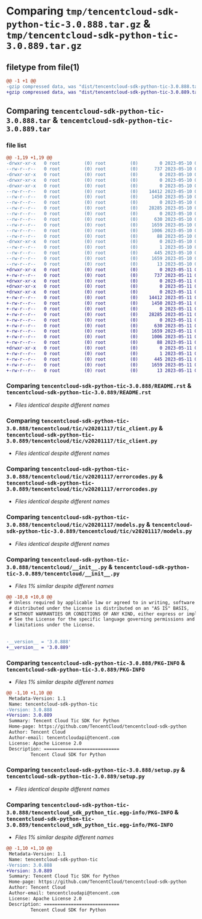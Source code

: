 # Comparing `tmp/tencentcloud-sdk-python-tic-3.0.888.tar.gz` & `tmp/tencentcloud-sdk-python-tic-3.0.889.tar.gz`

## filetype from file(1)

```diff
@@ -1 +1 @@
-gzip compressed data, was "dist/tencentcloud-sdk-python-tic-3.0.888.tar", last modified: Wed May 10 02:53:50 2023, max compression
+gzip compressed data, was "dist/tencentcloud-sdk-python-tic-3.0.889.tar", last modified: Thu May 11 03:22:58 2023, max compression
```

## Comparing `tencentcloud-sdk-python-tic-3.0.888.tar` & `tencentcloud-sdk-python-tic-3.0.889.tar`

### file list

```diff
@@ -1,19 +1,19 @@
-drwxr-xr-x   0 root         (0) root         (0)        0 2023-05-10 02:53:50.000000 tencentcloud-sdk-python-tic-3.0.888/
--rw-r--r--   0 root         (0) root         (0)      737 2023-05-10 02:53:49.000000 tencentcloud-sdk-python-tic-3.0.888/README.rst
-drwxr-xr-x   0 root         (0) root         (0)        0 2023-05-10 02:53:50.000000 tencentcloud-sdk-python-tic-3.0.888/tencentcloud/
-drwxr-xr-x   0 root         (0) root         (0)        0 2023-05-10 02:53:50.000000 tencentcloud-sdk-python-tic-3.0.888/tencentcloud/tic/
-drwxr-xr-x   0 root         (0) root         (0)        0 2023-05-10 02:53:50.000000 tencentcloud-sdk-python-tic-3.0.888/tencentcloud/tic/v20201117/
--rw-r--r--   0 root         (0) root         (0)    14412 2023-05-10 02:53:49.000000 tencentcloud-sdk-python-tic-3.0.888/tencentcloud/tic/v20201117/tic_client.py
--rw-r--r--   0 root         (0) root         (0)     1450 2023-05-10 02:53:49.000000 tencentcloud-sdk-python-tic-3.0.888/tencentcloud/tic/v20201117/errorcodes.py
--rw-r--r--   0 root         (0) root         (0)        0 2023-05-10 02:53:49.000000 tencentcloud-sdk-python-tic-3.0.888/tencentcloud/tic/v20201117/__init__.py
--rw-r--r--   0 root         (0) root         (0)    28285 2023-05-10 02:53:49.000000 tencentcloud-sdk-python-tic-3.0.888/tencentcloud/tic/v20201117/models.py
--rw-r--r--   0 root         (0) root         (0)        0 2023-05-10 02:53:49.000000 tencentcloud-sdk-python-tic-3.0.888/tencentcloud/tic/__init__.py
--rw-r--r--   0 root         (0) root         (0)      630 2023-05-10 02:53:49.000000 tencentcloud-sdk-python-tic-3.0.888/tencentcloud/__init__.py
--rw-r--r--   0 root         (0) root         (0)     1659 2023-05-10 02:53:50.000000 tencentcloud-sdk-python-tic-3.0.888/PKG-INFO
--rw-r--r--   0 root         (0) root         (0)     1006 2023-05-10 02:53:49.000000 tencentcloud-sdk-python-tic-3.0.888/setup.py
--rw-r--r--   0 root         (0) root         (0)       88 2023-05-10 02:53:50.000000 tencentcloud-sdk-python-tic-3.0.888/setup.cfg
-drwxr-xr-x   0 root         (0) root         (0)        0 2023-05-10 02:53:50.000000 tencentcloud-sdk-python-tic-3.0.888/tencentcloud_sdk_python_tic.egg-info/
--rw-r--r--   0 root         (0) root         (0)        1 2023-05-10 02:53:50.000000 tencentcloud-sdk-python-tic-3.0.888/tencentcloud_sdk_python_tic.egg-info/dependency_links.txt
--rw-r--r--   0 root         (0) root         (0)      445 2023-05-10 02:53:50.000000 tencentcloud-sdk-python-tic-3.0.888/tencentcloud_sdk_python_tic.egg-info/SOURCES.txt
--rw-r--r--   0 root         (0) root         (0)     1659 2023-05-10 02:53:50.000000 tencentcloud-sdk-python-tic-3.0.888/tencentcloud_sdk_python_tic.egg-info/PKG-INFO
--rw-r--r--   0 root         (0) root         (0)       13 2023-05-10 02:53:50.000000 tencentcloud-sdk-python-tic-3.0.888/tencentcloud_sdk_python_tic.egg-info/top_level.txt
+drwxr-xr-x   0 root         (0) root         (0)        0 2023-05-11 03:22:58.000000 tencentcloud-sdk-python-tic-3.0.889/
+-rw-r--r--   0 root         (0) root         (0)      737 2023-05-11 03:22:58.000000 tencentcloud-sdk-python-tic-3.0.889/README.rst
+drwxr-xr-x   0 root         (0) root         (0)        0 2023-05-11 03:22:58.000000 tencentcloud-sdk-python-tic-3.0.889/tencentcloud/
+drwxr-xr-x   0 root         (0) root         (0)        0 2023-05-11 03:22:58.000000 tencentcloud-sdk-python-tic-3.0.889/tencentcloud/tic/
+drwxr-xr-x   0 root         (0) root         (0)        0 2023-05-11 03:22:58.000000 tencentcloud-sdk-python-tic-3.0.889/tencentcloud/tic/v20201117/
+-rw-r--r--   0 root         (0) root         (0)    14412 2023-05-11 03:22:58.000000 tencentcloud-sdk-python-tic-3.0.889/tencentcloud/tic/v20201117/tic_client.py
+-rw-r--r--   0 root         (0) root         (0)     1450 2023-05-11 03:22:58.000000 tencentcloud-sdk-python-tic-3.0.889/tencentcloud/tic/v20201117/errorcodes.py
+-rw-r--r--   0 root         (0) root         (0)        0 2023-05-11 03:22:58.000000 tencentcloud-sdk-python-tic-3.0.889/tencentcloud/tic/v20201117/__init__.py
+-rw-r--r--   0 root         (0) root         (0)    28285 2023-05-11 03:22:58.000000 tencentcloud-sdk-python-tic-3.0.889/tencentcloud/tic/v20201117/models.py
+-rw-r--r--   0 root         (0) root         (0)        0 2023-05-11 03:22:58.000000 tencentcloud-sdk-python-tic-3.0.889/tencentcloud/tic/__init__.py
+-rw-r--r--   0 root         (0) root         (0)      630 2023-05-11 03:22:58.000000 tencentcloud-sdk-python-tic-3.0.889/tencentcloud/__init__.py
+-rw-r--r--   0 root         (0) root         (0)     1659 2023-05-11 03:22:58.000000 tencentcloud-sdk-python-tic-3.0.889/PKG-INFO
+-rw-r--r--   0 root         (0) root         (0)     1006 2023-05-11 03:22:58.000000 tencentcloud-sdk-python-tic-3.0.889/setup.py
+-rw-r--r--   0 root         (0) root         (0)       88 2023-05-11 03:22:58.000000 tencentcloud-sdk-python-tic-3.0.889/setup.cfg
+drwxr-xr-x   0 root         (0) root         (0)        0 2023-05-11 03:22:58.000000 tencentcloud-sdk-python-tic-3.0.889/tencentcloud_sdk_python_tic.egg-info/
+-rw-r--r--   0 root         (0) root         (0)        1 2023-05-11 03:22:58.000000 tencentcloud-sdk-python-tic-3.0.889/tencentcloud_sdk_python_tic.egg-info/dependency_links.txt
+-rw-r--r--   0 root         (0) root         (0)      445 2023-05-11 03:22:58.000000 tencentcloud-sdk-python-tic-3.0.889/tencentcloud_sdk_python_tic.egg-info/SOURCES.txt
+-rw-r--r--   0 root         (0) root         (0)     1659 2023-05-11 03:22:58.000000 tencentcloud-sdk-python-tic-3.0.889/tencentcloud_sdk_python_tic.egg-info/PKG-INFO
+-rw-r--r--   0 root         (0) root         (0)       13 2023-05-11 03:22:58.000000 tencentcloud-sdk-python-tic-3.0.889/tencentcloud_sdk_python_tic.egg-info/top_level.txt
```

### Comparing `tencentcloud-sdk-python-tic-3.0.888/README.rst` & `tencentcloud-sdk-python-tic-3.0.889/README.rst`

 * *Files identical despite different names*

### Comparing `tencentcloud-sdk-python-tic-3.0.888/tencentcloud/tic/v20201117/tic_client.py` & `tencentcloud-sdk-python-tic-3.0.889/tencentcloud/tic/v20201117/tic_client.py`

 * *Files identical despite different names*

### Comparing `tencentcloud-sdk-python-tic-3.0.888/tencentcloud/tic/v20201117/errorcodes.py` & `tencentcloud-sdk-python-tic-3.0.889/tencentcloud/tic/v20201117/errorcodes.py`

 * *Files identical despite different names*

### Comparing `tencentcloud-sdk-python-tic-3.0.888/tencentcloud/tic/v20201117/models.py` & `tencentcloud-sdk-python-tic-3.0.889/tencentcloud/tic/v20201117/models.py`

 * *Files identical despite different names*

### Comparing `tencentcloud-sdk-python-tic-3.0.888/tencentcloud/__init__.py` & `tencentcloud-sdk-python-tic-3.0.889/tencentcloud/__init__.py`

 * *Files 1% similar despite different names*

```diff
@@ -10,8 +10,8 @@
 # Unless required by applicable law or agreed to in writing, software
 # distributed under the License is distributed on an "AS IS" BASIS,
 # WITHOUT WARRANTIES OR CONDITIONS OF ANY KIND, either express or implied.
 # See the License for the specific language governing permissions and
 # limitations under the License.
 
 
-__version__ = '3.0.888'
+__version__ = '3.0.889'
```

### Comparing `tencentcloud-sdk-python-tic-3.0.888/PKG-INFO` & `tencentcloud-sdk-python-tic-3.0.889/PKG-INFO`

 * *Files 1% similar despite different names*

```diff
@@ -1,10 +1,10 @@
 Metadata-Version: 1.1
 Name: tencentcloud-sdk-python-tic
-Version: 3.0.888
+Version: 3.0.889
 Summary: Tencent Cloud Tic SDK for Python
 Home-page: https://github.com/TencentCloud/tencentcloud-sdk-python
 Author: Tencent Cloud
 Author-email: tencentcloudapi@tencent.com
 License: Apache License 2.0
 Description: ============================
         Tencent Cloud SDK for Python
```

### Comparing `tencentcloud-sdk-python-tic-3.0.888/setup.py` & `tencentcloud-sdk-python-tic-3.0.889/setup.py`

 * *Files identical despite different names*

### Comparing `tencentcloud-sdk-python-tic-3.0.888/tencentcloud_sdk_python_tic.egg-info/PKG-INFO` & `tencentcloud-sdk-python-tic-3.0.889/tencentcloud_sdk_python_tic.egg-info/PKG-INFO`

 * *Files 1% similar despite different names*

```diff
@@ -1,10 +1,10 @@
 Metadata-Version: 1.1
 Name: tencentcloud-sdk-python-tic
-Version: 3.0.888
+Version: 3.0.889
 Summary: Tencent Cloud Tic SDK for Python
 Home-page: https://github.com/TencentCloud/tencentcloud-sdk-python
 Author: Tencent Cloud
 Author-email: tencentcloudapi@tencent.com
 License: Apache License 2.0
 Description: ============================
         Tencent Cloud SDK for Python
```

